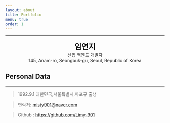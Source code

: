 ```yaml
---
layout: about
title: Portfolio
menu: true
order: 1
---
```


* * *
<center>
<span style=
"font-size:170%;
font-weight:bold">
임연지
</span>
</center>

<center></center>

<center>신입 백엔드 개발자</center>

<center>145, Anam-ro, Seongbuk-gu, Seoul, Republic of Korea</center>

## Personal Data
---
> 1992.9.1 대한민국,서울특별시,마포구 출생

> 연락처: misty901@naver.com

> Github : <a href="https://github.com/Limy-901">https://github.com/Limy-901</a>

